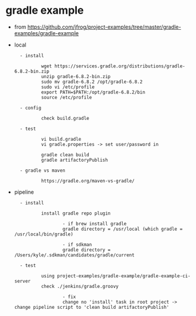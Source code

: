 
# gradle example

- from https://github.com/jfrog/project-examples/tree/master/gradle-examples/gradle-example

- local

        - install
        
                wget https://services.gradle.org/distributions/gradle-6.8.2-bin.zip
                unzip gradle-6.8.2-bin.zip
                sudo mv gradle-6.8.2 /opt/gradle-6.8.2
                sudo vi /etc/profile
                export PATH=$PATH:/opt/gradle-6.8.2/bin
                source /etc/profile

        - config

                check build.gradle
        
        - test
        
                vi build.gradle
                vi gradle.properties -> set user/password in 

                gradle clean build
                gradle artifactoryPublish

        - gradle vs maven
        
                https://gradle.org/maven-vs-gradle/

- pipeline

        - install
        
                install gradle repo plugin

                        - if brew install gradle
                        gradle directory = /usr/local (which gradle = /usr/local/bin/gradle)

                        - if sdkman
                        gradle directory = /Users/kyle/.sdkman/candidates/gradle/current

        - test
        
                using project-examples/gradle-example/gradle-example-ci-server
                check ./jenkins/gradle.groovy

                        - fix
                        change no 'install' task in root project ->  change pipeline script to 'clean build artifactoryPublish'

                        